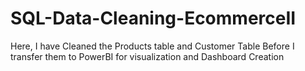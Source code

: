 # SQL-Data-Cleaning-EcommerceII
Here, I have Cleaned the Products table and Customer Table Before I transfer them to PowerBI for visualization and Dashboard Creation
